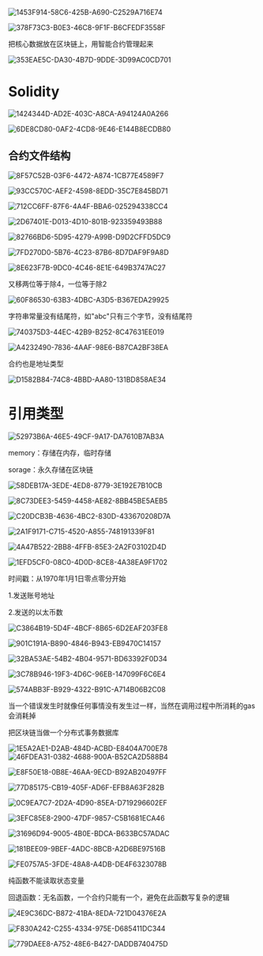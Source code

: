 

![1453F914-58C6-425B-A690-C2529A716E74](https://tva1.sinaimg.cn/large/007S8ZIlly1gh6lwl4c9ej30u60ftwhz.jpg)

![378F73C3-B0E3-46C8-9F1F-B6CFEDF3558F](https://tva1.sinaimg.cn/large/007S8ZIlly1gh6lx887mhj31010j9teo.jpg)

把核心数据放在区块链上，用智能合约管理起来

![353EAE5C-DA30-4B7D-9DDE-3D99AC0CD701](https://tva1.sinaimg.cn/large/007S8ZIlly1gh6ly7n9gkj311g0i2n18.jpg)



# Solidity

![1424344D-AD2E-403C-A8CA-A94124A0A266](https://tva1.sinaimg.cn/large/007S8ZIlly1gh3a9uveg4j3089084aaz.jpg)

![6DE8CD80-0AF2-4CD8-9E46-E144B8ECDB80](https://tva1.sinaimg.cn/large/007S8ZIlly1gh3aahsextj307n0a3ab1.jpg)

## 合约文件结构

![8F57C52B-03F6-4472-A874-1CB77E4589F7](https://tva1.sinaimg.cn/large/007S8ZIlly1gh3abu2ps5j30g70cyq5v.jpg)



![93CC570C-AEF2-4598-8EDD-35C7E845BD71](https://tva1.sinaimg.cn/large/007S8ZIlly1gh5m3h8rtyj30lu0ex41c.jpg)

![712CC6FF-87F6-4A4F-BBA6-025294338CC4](https://tva1.sinaimg.cn/large/007S8ZIlly1gh3b29658gj30mf0hjn32.jpg)

![2D67401E-D013-4D10-801B-923359493B88](https://tva1.sinaimg.cn/large/007S8ZIlly1gh3b2yufu5j30sr0eewgg.jpg)



![82766BD6-5D95-4279-A99B-D9D2CFFD5DC9](https://tva1.sinaimg.cn/large/007S8ZIlly1gh3b392i7oj30le08v0u0.jpg)

![7FD270D0-5B76-4C23-87B6-8D7DAF9F9A8D](https://tva1.sinaimg.cn/large/007S8ZIlly1gh3b3tso9uj310b0ezjur.jpg)

![8E623F7B-9DC0-4C46-8E1E-649B3747AC27](https://tva1.sinaimg.cn/large/007S8ZIlly1gh3b7uxoorj30ks087ju7.jpg)

又移两位等于除4，一位等于除2

![60F86530-63B3-4DBC-A3D5-B367EDA29925](https://tva1.sinaimg.cn/large/007S8ZIlly1gh3bqkbb1vj30u40eidkn.jpg)

字符串常量没有结尾符，如"abc"只有三个字节，没有结尾符

![740375D3-44EC-42B9-B252-8C47631EE019](https://tva1.sinaimg.cn/large/007S8ZIlly1gh3cv2htmxj30w00ez7cu.jpg)



![A4232490-7836-4AAF-98E6-B87CA2BF38EA](https://tva1.sinaimg.cn/large/007S8ZIlly1gh5menxsmvj30jx09hq6o.jpg)

合约也是地址类型

![D1582B84-74C8-4BBD-AA80-131BD858AE34](https://tva1.sinaimg.cn/large/007S8ZIlly1gh5mfd71cfj30vt0c4q5t.jpg)

# 引用类型

![52973B6A-46E5-49CF-9A17-DA7610B7AB3A](https://tva1.sinaimg.cn/large/007S8ZIlly1gh5mlficanj30ro0afabu.jpg)

memory：存储在内存，临时存储

sorage：永久存储在区块链



![58DEB17A-3EDE-4ED8-8779-3E192E7B10CB](https://tva1.sinaimg.cn/large/007S8ZIlly1gh5mr2t47rj30p80g7djx.jpg)

![8C73DEE3-5459-4458-AE82-8BB45BE5AEB5](https://tva1.sinaimg.cn/large/007S8ZIlly1gh5mrs98mqj30mk0d2myt.jpg)

![C20DCB3B-4636-4BC2-830D-433670208D7A](https://tva1.sinaimg.cn/large/007S8ZIlly1gh5nev64a0j30gq08240n.jpg)

![2A1F9171-C715-4520-A855-748191339F81](https://tva1.sinaimg.cn/large/007S8ZIlly1gh5ndwu3ooj30ij09utc2.jpg) 

![4A47B522-2BB8-4FFB-85E3-2A2F03102D4D](https://tva1.sinaimg.cn/large/007S8ZIlly1gh5npgoe6kj30ou0fhtcv.jpg)

![1EFD5CF0-08C0-4D0D-8CE8-4A38EA9F1702](https://tva1.sinaimg.cn/large/007S8ZIlly1gh5nou8fgej30r90eidjl.jpg)

时间戳：从1970年1月1日零点零分开始

1.发送账号地址

2.发送的以太币数



![C3864B19-5D4F-4BCF-8B65-6D2EAF203FE8](https://tva1.sinaimg.cn/large/007S8ZIlly1gh5nkx9djaj30o10domyy.jpg)

![901C191A-B890-4846-B943-EB9470C14157](https://tva1.sinaimg.cn/large/007S8ZIlly1gh3cyu2og8j30j809ngnz.jpg)





![32BA53AE-54B2-4B04-9571-BD63392F0D34](https://tva1.sinaimg.cn/large/007S8ZIlly1gh3czddpppj30m30bfq50.jpg)

![3C78B946-19F3-4D6C-96EB-147099F6C6E4](https://tva1.sinaimg.cn/large/007S8ZIlly1gh3d2txrinj30h708d76r.jpg)



![574ABB3F-B929-4322-B91C-A714B06B2C08](https://tva1.sinaimg.cn/large/007S8ZIlly1gh5b4s1deoj30m20fh76x.jpg)

 当一个错误发生时就像任何事情没有发生过一样，当然在调用过程中所消耗的gas会消耗掉

把区块链当做一个分布式事务数据库

![1E5A2AE1-D2AB-484D-ACBD-E8404A700E78](https://tva1.sinaimg.cn/large/007S8ZIlly1gh5bfr2sr3j30mi08egn0.jpg)![46FDEA31-0382-4688-900A-B52CA2D588B4](https://tva1.sinaimg.cn/large/007S8ZIlly1gh5k4azq9wj30oy0hdgo8.jpg)

  

![E8F50E18-0B8E-46AA-9ECD-B92AB20497FF](https://tva1.sinaimg.cn/large/007S8ZIlly1gh5k04ej90j30o4098gou.jpg)

![77D85175-CB19-405F-AD6F-EFB8A63F282B](https://tva1.sinaimg.cn/large/007S8ZIlly1gh5k2jvp0oj30th0cxdlg.jpg)

![0C9EA7C7-2D2A-4D90-85EA-D719296602EF](https://tva1.sinaimg.cn/large/007S8ZIlly1gh5k4x5j9aj30vo0bzgnp.jpg)

![3EFC85E8-2900-47DF-9857-C5B1681ECA46](https://tva1.sinaimg.cn/large/007S8ZIlly1gh5lb7tp1fj31040hpq7y.jpg)

![31696D94-9005-4B0E-BDCA-B633BC57ADAC](https://tva1.sinaimg.cn/large/007S8ZIlly1gh5lczgjqbj311h0g6n0t.jpg)

  ![181BEE09-9BEF-4ADC-8BCB-A2D6BE97516B](https://tva1.sinaimg.cn/large/007S8ZIlly1gh5lgl1htej30eb090dhh.jpg)

![FE0757A5-3FDE-48A8-A4DB-DE4F6323078B](https://tva1.sinaimg.cn/large/007S8ZIlly1gh5lkwlhpsj30od0fuq5j.jpg)

纯函数不能读取状态变量

回退函数：无名函数，一个合约只能有一个，避免在此函数写复杂的逻辑

![4E9C36DC-B872-41BA-8EDA-721D04376E2A](https://tva1.sinaimg.cn/large/007S8ZIlly1gh5ls339b1j30ij0dgn04.jpg)

![F830A242-C255-4334-975E-D685411DC344](https://tva1.sinaimg.cn/large/007S8ZIlly1gh5lytnw42j30h10aojt9.jpg)

![779DAEE8-A752-48E6-B427-DADDB740475D](https://tva1.sinaimg.cn/large/007S8ZIlly1gh5lz56jcnj30d4042wf6.jpg)
